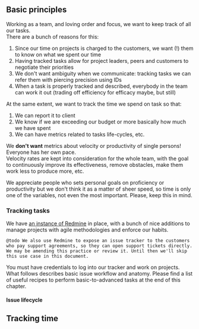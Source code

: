 ## Basic principles

Working as a team, and loving order and focus, we want to keep track of all our tasks.  
There are a bunch of reasons for this:

1. Since our time on projects is charged to the customers, we want (!) them to know on what we spent our time
1. Having tracked tasks allow for project leaders, peers and customers to negotiate their priorities
1. We don't want ambiguity when we communicate: tracking tasks we can refer them with piercing precision using IDs
1. When a task is properly tracked and described, everybody in the team can work it out (trading off efficiency for efficacy maybe, but still)

At the same extent, we want to track the time we spend on task so that:

1. We can report it to client
1. We know if we are exceeding our budget or more basically how much we have spent
1. We can have metrics related to tasks life-cycles, etc.

We **don't want** metrics about velocity or productivity of single persons! Everyone has her own pace.  
Velocity rates are kept into consideration for the whole team, with the goal to continuously improve its effectiveness, remove obstacles, make them work less to produce more, etc.

We appreciate people who sets personal goals on proficiency or productivity but we don't think it as a matter of sheer speed, so time is only one of the variables, not even the most important. Please, keep this in mind.

### Tracking tasks

We have [an instance of Redmine](https://projects.sparkfabrik.com) in place, with a bunch of nice additions to manage projects with agile methodologies and enforce our habits.  

    @todo We also use Redmine to expose an issue tracker to the customers who pay support agreements, so they can open support tickets directly. We may be amending this practice or review it. Until then we'll skip this use case in this document.

You must have credentials to log into our tracker and work on projects. What follows describes basic issue workflow and anatomy. Please find a list of useful recipes to perform basic-to-advanced tasks at the end of this chapter.

#### Issue lifecycle



## Tracking time
